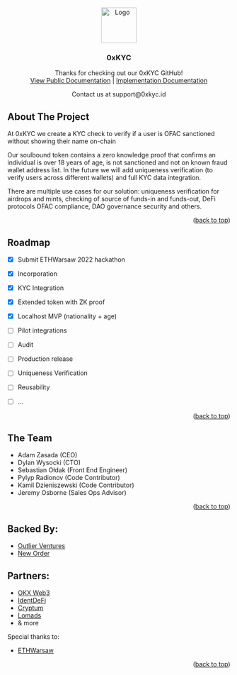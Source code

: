 <!-- Improved compatibility of back to top link: See: https://github.com/othneildrew/Best-README-Template/pull/73 -->
<a name="readme-top"></a>
<!--
*** Thanks for checking out the Best-README-Template. If you have a suggestion
*** that would make this better, please fork the repo and create a pull request
*** or simply open an issue with the tag "enhancement".
*** Don't forget to give the project a star!
*** Thanks again! Now go create something AMAZING! :D
-->


<!-- PROJECT LOGO -->
<br />
<div align="center">
  <a href="https://0xkyc.id/">
    <img src="https://image-hosting-0xkyc.s3.amazonaws.com/logo.png" alt="Logo" width="80" height="80">
  </a>

  <h3 align="center">0xKYC</h3>

  <p align="center">
    Thanks for checking out our 0xKYC GitHub!
    <br />
    <a href="https://www.notion.so/0xkyc/0xKYC-Public-Documentation-f7db271a06e840f7862a929fb9f42299">View Public Documentation</a> |  
        <a href="https://github.com/0xKYC/.docs/blob/main/IMPLEMENTATION.md">Implementation Documentation</a>
    
  </p>
    Contact us at support@0xkyc.id
</div>


<!-- ABOUT THE PROJECT -->
## About The Project

At 0xKYC we create a KYC check to verify if a user is OFAC sanctioned without showing their name on-chain

Our soulbound token contains a zero knowledge proof that confirms an individual is over 18 years of age, is not sanctioned and not on known fraud wallet address list. In the future we will add uniqueness verification (to verify users across different wallets) and full KYC data integration.

There are multiple use cases for our solution: uniqueness verification for airdrops and mints, checking of source of funds-in and funds-out, DeFi protocols OFAC compliance, DAO governance security and others.

<p align="right">(<a href="#readme-top">back to top</a>)</p>


<!-- ROADMAP -->
## Roadmap

- [x] Submit ETHWarsaw 2022 hackathon
- [x] Incorporation
- [x] KYC Integration
- [x] Extended token with ZK proof 
- [x] Localhost MVP (nationality + age)
- [ ] Pilot integrations
- [ ] Audit
- [ ] Production release 
- [ ] Uniqueness Verification 
- [ ] Reusability
- [ ] ...


<p align="right">(<a href="#readme-top">back to top</a>)</p>

## The Team 

- Adam Zasada (CEO) 
- Dylan Wysocki (CTO)
- Sebastian Ołdak (Front End Engineer)
- Pylyp Radionov (Code Contributor) 
- Kamil Dzieniszewski (Code Contributor)
- Jeremy Osborne (Sales Ops Advisor)

<p align="right">(<a href="#readme-top">back to top</a>)</p>


<!-- ACKNOWLEDGMENTS -->
## Backed By:

* [Outlier Ventures](https://outlierventures.io/)
* [New Order](https://neworder.network/)

## Partners:

* [OKX Web3](https://www.okx.com/web3)
* [IdentDeFi](https://identdefi.xyz/)
* [Cryptum](https://cryptum.io/)
* [Lomads](https://www.lomads.co/)
* & more


Special thanks to:

* [ETHWarsaw](https://www.ethwarsaw.dev/)

<p align="right">(<a href="#readme-top">back to top</a>)</p>



<!-- MARKDOWN LINKS & IMAGES -->
<!-- https://www.markdownguide.org/basic-syntax/#reference-style-links -->
[contributors-shield]: https://img.shields.io/github/contributors/othneildrew/Best-README-Template.svg?style=for-the-badge
[contributors-url]: https://github.com/othneildrew/Best-README-Template/graphs/contributors
[forks-shield]: https://img.shields.io/github/forks/othneildrew/Best-README-Template.svg?style=for-the-badge
[forks-url]: https://github.com/othneildrew/Best-README-Template/network/members
[stars-shield]: https://img.shields.io/github/stars/othneildrew/Best-README-Template.svg?style=for-the-badge
[stars-url]: https://github.com/othneildrew/Best-README-Template/stargazers
[issues-shield]: https://img.shields.io/github/issues/othneildrew/Best-README-Template.svg?style=for-the-badge
[issues-url]: https://github.com/othneildrew/Best-README-Template/issues
[license-shield]: https://img.shields.io/github/license/othneildrew/Best-README-Template.svg?style=for-the-badge
[license-url]: https://github.com/othneildrew/Best-README-Template/blob/master/LICENSE.txt
[linkedin-shield]: https://img.shields.io/badge/-LinkedIn-black.svg?style=for-the-badge&logo=linkedin&colorB=555
[linkedin-url]: https://linkedin.com/in/othneildrew
[product-screenshot]: images/screenshot.png
[Next.js]: https://img.shields.io/badge/next.js-000000?style=for-the-badge&logo=nextdotjs&logoColor=white
[Next-url]: https://nextjs.org/
[React.js]: https://img.shields.io/badge/React-20232A?style=for-the-badge&logo=react&logoColor=61DAFB
[React-url]: https://reactjs.org/
[Vue.js]: https://img.shields.io/badge/Vue.js-35495E?style=for-the-badge&logo=vuedotjs&logoColor=4FC08D
[Vue-url]: https://vuejs.org/
[Angular.io]: https://img.shields.io/badge/Angular-DD0031?style=for-the-badge&logo=angular&logoColor=white
[Angular-url]: https://angular.io/
[Svelte.dev]: https://img.shields.io/badge/Svelte-4A4A55?style=for-the-badge&logo=svelte&logoColor=FF3E00
[Svelte-url]: https://svelte.dev/
[Laravel.com]: https://img.shields.io/badge/Laravel-FF2D20?style=for-the-badge&logo=laravel&logoColor=white
[Laravel-url]: https://laravel.com
[Bootstrap.com]: https://img.shields.io/badge/Bootstrap-563D7C?style=for-the-badge&logo=bootstrap&logoColor=white
[Bootstrap-url]: https://getbootstrap.com
[JQuery.com]: https://img.shields.io/badge/jQuery-0769AD?style=for-the-badge&logo=jquery&logoColor=white
[JQuery-url]: https://jquery.com 
